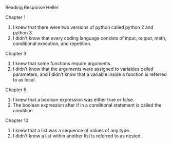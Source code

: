 Reading Response Heller

Chapter 1

1) I knew that there were two versions of python called python 2 and python 3.
2) I didn't know that every coding language consists of input, output, math, conditional execution, and repetition.

Chapter 3

1) I knew that some functions require arguments.
2) I didn't know that the arguments were assigned to variables called parameters, and I didn’t know that a variable inside a function is referred to as local.

Chapter 5

1) I knew that a boolean expression was either true or false.
2) The boolean expression after if in a conditional statement is called the condition.

Chapter 10

1) I knew that a list was a sequence of values of any type.
2) I didn't know a list within another list is referred to as nested.
